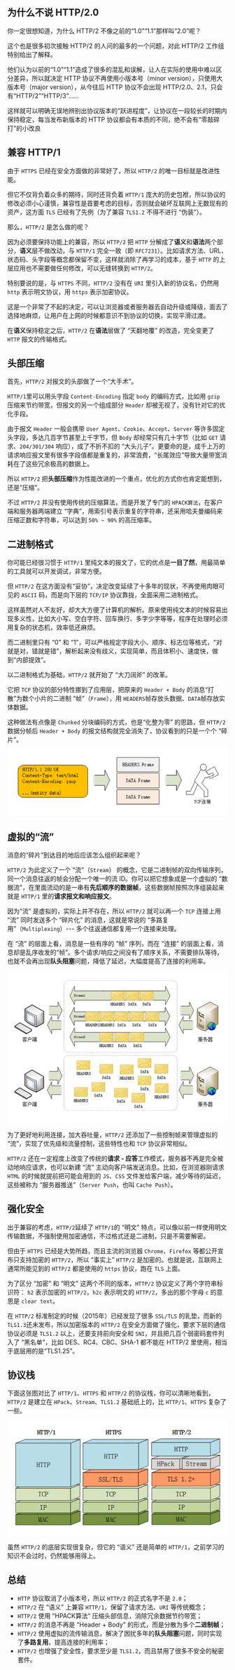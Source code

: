 ## 为什么不说 HTTP/2.0

你一定很想知道，为什么 HTTP/2 不像之前的“1.0”“1.1”那样叫“2.0”呢？

这个也是很多初次接触 HTTP/2 的人问的最多的一个问题，对此 HTTP/2 工作组特别给出了解释。

他们认为以前的“1.0”“1.1”造成了很多的混乱和误解，让人在实际的使用中难以区分差异，所以就决定 HTTP 协议不再使用小版本号（minor version），只使用大版本号（major version），从今往后 HTTP 协议不会出现 HTTP/2.0、2.1，只会有“HTTP/2”“HTTP/3”……

这样就可以明确无误地辨别出协议版本的“跃进程度”，让协议在一段较长的时期内保持稳定，每当发布新版本的 HTTP 协议都会有本质的不同，绝不会有“零敲碎打”的小改良



## 兼容 HTTP/1

由于 `HTTPS` 已经在安全方面做的非常好了，所以 `HTTP/2` 的唯一目标就是改进性能。

但它不仅背负着众多的期待，同时还背负着 `HTTP/1` 庞大的历史包袱，所以协议的修改必须小心谨慎，兼容性是首要考虑的目标，否则就会破坏互联网上无数现有的资产，这方面 `TLS` 已经有了先例（为了兼容 `TLS1.2` 不得不进行 “伪装”）。

那么，`HTTP/2` 是怎么做的呢？

因为必须要保持功能上的兼容，所以 `HTTP/2` 把 `HTTP` 分解成了**语义**和**语法**两个部分，**语义**层不做改动，与 `HTTP/1` 完全一致（即 `RFC7231`）。比如请求方法、URL、状态码、头字段等概念都保留不变，这样就消除了再学习的成本，基于 `HTTP` 的上层应用也不需要做任何修改，可以无缝转换到 `HTTP/2`。

特别要说的是，与 `HTTPS` 不同，`HTTP/2` 没有在 `URI` 里引入新的协议名，仍然用 `http` 表示明文协议，用 `https` 表示加密协议。

这是一个非常了不起的决定，可以让浏览器或者服务器去自动升级或降级，面去了选择地麻烦，让用户在上网的时候都意识不到协议的切换，实现平滑过渡。

在**语义**保持稳定之后，`HTTP/2` 在**语法**层做了 “天翻地覆” 的改造，完全变更了 `HTTP` 报文的传输格式。



## 头部压缩

首先，`HTTP/2` 对报文的头部做了一个“大手术”。

`HTTP/1`里可以用头字段 `Content-Encoding` 指定 `body` 的编码方式，比如用 `gzip` 压缩来节约带宽，但报文的另一个组成部分 `Header` 却被无视了，没有针对它的优化手段。

由于报文 `Header` 一般会携带 `User Agent`、`Cookie`、`Accept`、`Server` 等许多固定头字段，多达几百字节甚至上千字节，但 `Body` 却经常只有几十字节（比如 `GET` 请求、`204/301/304` 响应），成了不折不扣的 “大头儿子”。更要命的是，成千上万的请求响应报文里有很多字段值都是重复的，非常浪费，“长尾效应”导致大量带宽消耗在了这些冗余极高的数据上。

所以 `HTTP/2` 把**头部压缩**作为性能改进的一个重点，优化的方式你也肯定能想到，还是“压缩”。

不过 `HTTP/2` 并没有使用传统的压缩算法，而是开发了专门的 `HPACK算法`，在客户端和服务器两端建立 “字典”，用索引号表示重复的字符串，还采用哈夫曼编码来压缩正数和字符串，可以达到 `50% ~ 90%` 的高压缩率。



## 二进制格式

你可能已经很习惯于 `HTTP/1` 里纯文本的报文了，它的优点是**一目了然**，用最简单的工具就可以开发调试，非常方便。

但 `HTTP/2` 在这方面没有“妥协”，决定改变延续了十多年的现状，不再使用肉眼可见的 `ASCII` 码，而是向下层的 `TCP/IP` 协议靠拢，全面采用二进制格式。

这样虽然对人不友好，却大大方便了计算机的解析。原来使用纯文本的时候容易出现多义性，比如大小写、空白字符、回车换行、多字少字等等，程序在处理时必须用复杂的状态机，效率低还麻烦。

而二进制里只有 “0” 和 “1”，可以严格规定字段大小、顺序、标志位等格式，“对就是对，错就是错”，解析起来没有歧义，实现简单，而且体积小、速度快，做到“内部提效”。

以二进制格式为基础，`HTTP/2` 就开始了 “大刀阔斧” 的改革。

它把 `TCP` 协议的部分特性挪到了应用层，把原来的 `Header + Body` 的消息“打散”为数个小片的二进制 “帧”（`Frame`），用 `HEADERS`帧存放头数据、`DATA`帧存放实体数据。

这种做法有点像是 `Chunked` 分块编码的方式，也是“化整为零” 的思路，但 `HTTP/2` 数据分帧后 `Header + Body` 的报文结构就完全消失了，协议看到的只是一个个 “碎片”。

<img src=".\assets\31.png" alt="31" style="zoom:50%;" />



## 虚拟的“流”

消息的“碎片”到达目的地后应该怎么组织起来呢？

`HTTP/2` 为此定义了一个 “流”（`Stream`） 的概念，它是二进制帧的双向传输序列，同一个消息往返的帧会分配一个唯一的流 ID。你可以把它想象成是一个虚拟的 “数据流”，在里面流动的是一串有**先后顺序的数据帧**，这些数据帧按照次序组装起来就是 `HTTP/1` 里的**请求报文和响应报文**。

因为“流” 是虚拟的，实际上并不存在，所以 `HTTP/2` 就可以再一个 `TCP` 连接上用 “流” 同时发送多个 “碎片化” 的消息，这就是常说的 “多路复用”（`Multiplexing`）--- 多个往返通信都复用一个连接来处理。

在 “流” 的层面上看，消息是一些有序的 “帧” 序列，而在 “连接” 的层面上看，消息却是乱序收发的“帧”。多个请求/响应之间没有了顺序关系，不需要排队等待，也就不会再出现**队头阻塞**问题，降低了延迟，大幅度提高了连接的利用率。

<img src=".\assets\32.png" alt="32" style="zoom:50%;" />

为了更好地利用连接，加大吞吐量，`HTTP/2` 还添加了一些控制帧来管理虚拟的 “流”，实现了优先级和流量控制，这些特性也和 `TCP` 协议非常相似。

`HTTP/2` 还在一定程度上改变了传统的**请求 - 应答**工作模式，服务器不再是完全被动地响应请求，也可以新建 “流” 主动向客户端发送消息。比如，在浏览器刚请求 `HTML` 的时候就提前把可能会用到的 `JS`、`CSS` 文件发给客户端，减少等待的延迟，这些被称为 “服务器推送”（`Server Push`，也叫 `Cache Push`）。



## 强化安全

出于兼容的考虑，`HTTP/2`延续了 `HTTP/1`的 “明文” 特点，可以像以前一样使用明文传输数据，不强制使用加密通信，不过格式还是二进制，只是不需要解密。

但由于 `HTTPS` 已经是大势所趋，而且主流的浏览器 `Chrome`、`Firefox` 等都公开宣布只支持加密的 `HTTP/2`，所以 “事实上” `HTTP/2` 是加密的。也就是说，互联网上通常所能见到的 `HTTP/2` 都是使用的 `https` 协议，跑在 `TLS` 上面。

为了区分 “加密” 和 “明文” 这两个不同的版本，`HTTP/2` 协议定义了两个字符串标识符： `h2` 表示加密的 `HTTP/2`，`h2c` 表示明文的 `HTTP/2`，多出的那个字母 `c` 的意思是 `clear text`。

在 `HTTP/2` 标准制定的时候（2015年）已经发现了很多 `SSL/TLS` 的乳垫，而新的 `TLS1.3`还未发布，所以加密版本的 `HTTP/2` 在安全方面做了强化，要求下层的通信协议必须是 `TLS1.2` 以上，还要支持前向安全和 `SNI`，并且把几百个弱密码套件列入了 “黑名单”，比如 DES、RC4、CBC、SHA-1 都不能在 HTTP/2 里使用，相当于底层用的是“TLS1.25”。



## 协议栈

下面这张图对比了 `HTTP/1`、`HTTPS` 和 `HTTP/2` 的协议栈，你可以清晰地看到，`HTTP/2` 是建立在 `HPack`、`Stream`、`TLS1.2` 基础纸上的，比 `HTTP/1`、`HTTPS` 复杂了一些。

<img src=".\assets\33.png" alt="33" style="zoom:50%;" />

虽然 `HTTP/2` 的底层实现很复杂，但它的 “语义” 还是简单的 `HTTP/1`，之前学习的知识不会过时，仍然能够用得上。



## 总结

- `HTTP` 协议取消了小版本号，所以 `HTTP/2` 的正式名字不是 `2.0`；
- `HTTP/2` 在 “语义” 上兼容 `HTTP/1`，保留了请求方法、`URI` 等传统概念；
- `HTTP/2` 使用 “HPACK算法” 压缩头部信息，消除冗余数据节约带宽；
- `HTTP/2` 的消息不再是 “Header + Body” 的形式，而是分散为多个**二进制帧**；
- `HTTP/2` 使用虚拟的流传输消息，解决了困扰多年的**队头阻塞**问题，同时实现了**多路复用**，提高连接的利用率；
- `HTTP/2` 也增强了安全性，要求至少是 `TLS1.2`，而且禁用了很多不安全的秘密套件。



 































